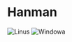 # Hanman
![Linus](https://github.com/ernst-fanfan/Hanman/actions/workflows/linux-env-test.yml/badge.svg)
![Windowa](https://github.com/ernst-fanfan/Hanman/actions/workflows/windows-env-test.yml/badge.svg)

